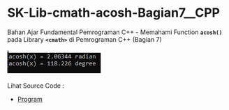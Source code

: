# SK-Lib-cmath-acosh-Bagian7__CPP
Bahan Ajar Fundamental Pemrograman C++ - Memahami Function <code><b>acosh()</b></code> pada Library <code><b>&lt;cmath></b></code> di Pemrograman C++ (Bagian 7)<br><br>
<img src="https://github.com/RizkyKhapidsyah/SK-Lib-cmath-acosh-Bagian7__CPP/blob/master/SK-Lib-cmath-acosh-Bagian7__CPP/result/001.PNG"><br><br>
Lihat Source Code : <br>
- <a href="https://github.com/RizkyKhapidsyah/SK-Lib-cmath-acosh-Bagian7__CPP/blob/master/SK-Lib-cmath-acosh-Bagian7__CPP/Source.cpp">Program</a>
